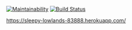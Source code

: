 [![Maintainability](https://api.codeclimate.com/v1/badges/df58a6e2c958ef53147a/maintainability)](https://codeclimate.com/github/0TH0N/project-lvl4-s391/maintainability)
[![Build Status](https://travis-ci.com/0TH0N/project-lvl4-s391.svg?branch=master)](https://travis-ci.com/0TH0N/project-lvl4-s391)

https://sleepy-lowlands-83888.herokuapp.com/